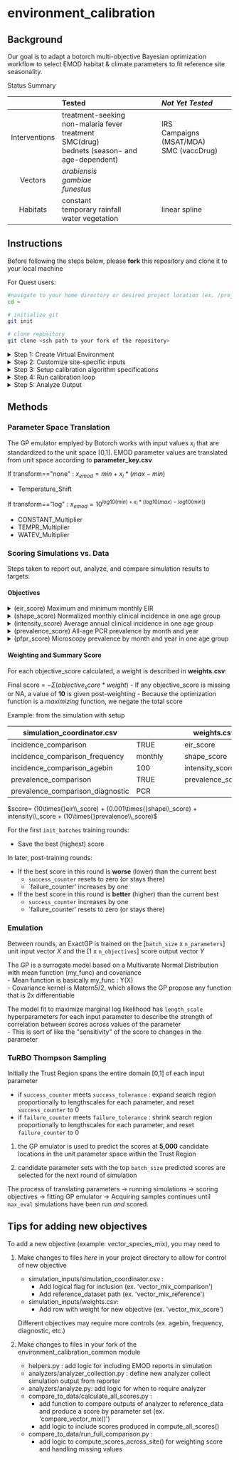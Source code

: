 # environment_calibration

## Background

Our goal is to adapt a botorch multi-objective Bayesian optimization workflow to select EMOD habitat & climate parameters to fit reference site seasonality.

Status Summary

|               | Tested                                                                    | *Not Yet Tested*                          |
|:-------------:|:--------------------------------------------------------------------------|:------------------------------------------|
| Interventions | treatment-seeking<br>non-malaria fever treatment<br>SMC(drug)<br>bednets (season- and age-dependent) | IRS<br>Campaigns (MSAT/MDA)<br>SMC (vaccDrug) |
|    Vectors    | *arabiensis*<br>*gambiae*<br>*funestus*                                                      |                                        |
|   Habitats    | constant<br>temporary rainfall<br>water vegetation                                           | linear spline                          |

## Instructions

Before following the steps below, please **fork** this repository and clone it to your local machine

For Quest users: 

``` bash
#navigate to your home directory or desired project location (ex. /projects/b1139)
cd ~

# initialize git
git init

# clone repository
git clone <ssh path to your fork of the repository>

```

<details>

<summary>Step 1: Create Virtual Environment

</summary>

<br> To start, create a virtual environment containing botorch, idmtools, emodpy, and other required packages.

For Quest users, you can build an environment based off of the existing \<emodpy-torch\> environment.

``` bash
# clone conda-compatible parts of existing virtual environment conda create --prefix <path/to/env> --name <YOUR_ENVIRONMENT> --clone /projects/b1139/environments/emodpy-torch
```

-   The suggested path/to/env for Quest users is /projects/b1139/environments

    -   Otherwise, the environment will be created in your current working directory, in a new folder called .conda/envs/

-   **Make sure YOUR_ENVIRONMENT is a unique name that doesn't already exist in the folder**

The previous step clones all conda-compatible parts of the virtual environment. It can take a while, but you can expect some terminal output along the way...

``` bash
Source:      /projects/b1139/environments/emodpy-torch 
Destination: /projects/b1139/environments/.conda/envs/<YOUR_ENVIRONMENT> 
Packages: 50 Files: 26196 
Downloading and Extracting Packages 
Preparing transaction: done 
Verifying transaction: done 
Executing transaction: done 
# By downloading and using the cuDNN conda packages, you accept the terms and conditions 
# of the NVIDIA cuDNN EULA - https://docs.nvidia.com/deeplearning/cudnn/sla/index.html # 
# To activate this environment, use 
#     $ conda activate test_torch 
# To deactivate an active environment, use 
#     $ conda deactivate
```

Because some of the packages in the `emodpy-torch` environment were installed using `pip`, they might not make it through the conda clone step. To add them:

``` bash
# Activate your new virtual environment 
source activate <path/to/env>/<YOUR_ENVIRONMENT> # ex. /projects/b1139/environments/my_environment  
# pip install from requirements.txt 
pip install -r /projects/b1139/environments/emodpy-torch/requirements.txt
```

</details>


<details>

<summary>Step 2: Customize site-specific inputs

</summary>

<br>

1.  Describe reference site simulation options

    -   Example **simulation_coordinator.csv**
        
        |option|value|description|
        |----|---|---------|
        |site|Nanoro|site name|
        |lat|12.68|site latitude|
        |lon|-2.19|site longitude|
        |climate_start_year|2010|First year of climate data to request from ERA5|
        |climate_year_dur|10|# years of climate data to pull from ERA5|
        |pop|1000|simulated population|
        |birth_rate|38|Crude birth rate for site|
        |prev0|0.2|Initial prevalence to supply to demographics file|
        |nSims|1|# of random seeds to simulate|
        |simulation_start_year|1960|Day 0 of simulation is Jan 1 of this year|
        |simulation_years|60|# of years to simulate (Jan 1- Dec 31)|
        |demographics_filepath|demographics_files/Nanoro_demographics.json|<site>_demographics.json if using create_files.py|
        |NMF_filepath|nonmalarial_fevers/nmf_rates_generic.csv|blank if not applicable|
        |CM_filepath|cm/Nanoro_case_management.csv|blank if not applicable|
        |SMC_filepath||"file describing SMC campaigns| if any"|
        |ITN_filepath|itn/Nanoro_ITN.csv|"file describing ITN distribution campaigns| if any"|
        |ITN_age_filepath|itn/ITN_age.csv|"file describing age-based patterns in ITN usage| if any"|
        |ITN_season_filepath|itn/ITN_season.csv|"file describing seasonal patterns in ITN usage| ifa ny"|
        |vector_filepath|vectors/vectors.csv|file describing mix of vector species and their ecology|
        |prevalence_comparison|TRUE|include a measure of prevalence in scoring?|
        |prevalence_comparison_reference|pcr_prevalence_AllAge.csv|reference dataset for prevalence|
        |prevalence_comparison_frequency|monthly|"""monthly"" or ""annual"" (not tested)"|
        |prevalence_comparison_diagnostic|PCR|"""PCR"" or ""Microscopy"" or ""RDT"""|
        |incidence_comparison|TRUE|include a measure of clinical incidence in scoring?|
        |incidence_comparison_reference|routine_incidence_by_district.csv|reference dataset for incidence|
        |incidence_comparison_frequency|monthly|"""monthly"" or ""annual"""|
        |incidence_comparison_agebin|100|agebin (within incidence_comparison_reference) to use for comparison|

    -   Related .csv files for *vectors* and *interventions*  
        - Example: vectors/vectors.csv  
        
          |species|fraction|anthropophily|indoor_feeding|constant|temp_rain|water_veg|
          |:-----:|:------:|:-----------:|:------------:|:------:|:-------:|:-------:|
          |gambiae|0.9|0.74|0.9|1|1|0|
          |funestus|0.05|0.5|0.86|1|0|1|
          |arabiensis|0.05|0.88|0.5|1|1|0|
        - Example: interventions/cm/case_management.csv
        
          |year|month|day|duration|trigger|age_min|age_max|coverage|rate|drug|
          |:--:|:---:|:-:|:------:|:-----:|:-----:|:-----:|:------:|:--:|:--:|
          |2005|1|1|1825|NewClinicalCase|0|5|0.153903191|0.3|AL|
          |2005|1|1|1825|NewClinicalCase|5|15|0.092341914|0.3|AL|
          |2005|1|1|1825|NewClinicalCase|15|115|0.061561276|0.3|AL|
          |2005|1|1|1825|NewSevereCase|0|115|0.6|0.5|AL|
          |2010|1|1|365|NewClinicalCase|0|5|0.153903191|0.3|AL|
          |2010|1|1|365|NewClinicalCase|5|15|0.092341914|0.3|AL|
          |2010|1|1|365|NewClinicalCase|15|115|0.061561276|0.3|AL|
          |2010|1|1|365|NewSevereCase|0|115|0.6|0.5|AL|
        

2.  run **create_files.py** to generate climate and demographics files.

    -   Files created inside simulation_inputs/:
        -   demographics_files/*site*\_demographics.json
        -   site_climate/*site*/...
    -   If you already have files:
        -   supply the path to the desired demographics file inside simulation_coordinator.csv 'demographics_filepath' row
        -   copy climate files into folder site_climate/*site*/

</details>


<details>

<summary> Step 3: Setup calibration algorithm specifications

</summary>

<br>

1.  Define input parameter sampling space

    -   Example **parameter_key.csv**

        |               parameter               | min | max | transformation |
        |:-------------------------------------:|:---:|:---:|:--------------:|
        |           Temperature Shift           | -5  |  5  |      none      |
        |      Constant Habitat Multiplier      | -4  |  4  |      log       |
        | Temporary Rainfall Habitat Multiplier | -4  |  4  |      log       |
        |  Water Vegetation Habitat Multiplier  | -4  |  4  |      log       |

2.  Refine scoring system

    -   Example **weights.csv**

        |    objective     | weight |                                     |
        |:----------------:|:------:|-------------------------------------|
        |   shape_score    | 0.001  | *Normalized monthly incidence*      |
        | intensity_score  |  0.1   | *Average annual clinical incidence* |
        | prevalence_score |  0.1   | *Monthly all-age prevalence*        |
        |    eir_score     |  10.0  | *EIR threshold*                     |

3.  Set up calibration scheme

    -   Example **calibration_coordinator.csv**

        | init_size | init_batches | batch_size | max_eval | failure_limit |
        |:---------:|:------------:|:----------:|:--------:|:-------------:|
        |   1000    |      1       |    200     |   5000   |       2       |
        
</details>

<details>

<summary> Step 4: Run calibration loop

</summary>

<br>

1.  edit **run_calib.py** with updated experiment name

2.  run **`sbatch sbatch_run_calib.sh`**

</details>

<details>

<summary> Step 5: Analyze Output

</summary>

<br>

The output files automatically created by the calibration loop are found in simulations/output/`exp_label`:  

Output from each round of calibration 0-`n_batches`:

  -  LF_0/  
      - translated_params.csv 
      
      *Files pertaining to the best-scoring parameter set*  
      - emod.best.csv  
      - emod.ymax.txt  
      - EIR_range.csv  
      - ACI.csv  
      - incidence_`site`.png  
      - prevalence_`site`.png  
      
      *A copy of the simulation_output folder containing analyzed outputs*
      - SO/`site`/  
          - InsetChart.csv  
          - ...  
          - finished.txt
  -  ...  
  -  LF_`n_batches`/
      - translated_params.csv  
      - SO/`site`/  
          - InsetChart.csv
          - ...
          - finished.txt
          
For any round in which there was an improvement in overall score will contain all of the same files shown above for LF_0. If no improvment, only those shown for LF_<n_batches> above will appear.

Additionally, plots of score and parameter convergence over time can be produced by running **post_calibration_plots.Rmd**, with the appropriate <exp_label>. 

This produces new files inside simulations/output/<exp_label>:  
    
  - performance/  
      - scores/
          - scores_total.png  
          - scores_by_objective.png  
      - parameters/  
          - unit_parameters.png  
          - emod_parameters.png  


</details>

## Methods 

### Parameter Space Translation

The GP emulator emplyed by Botorch works with input values $x_{i}$ that are standardized to the unit space \[0,1\]. EMOD parameter values are translated from unit space according to **parameter_key.csv**

If transform=="none" : $x_{emod} = min + x_{i}*(max-min)$

- Temperature_Shift

If transform=="log" : $x_{emod} = 10^{log10(min)+x_{i}*(log10(max)-log10(min))}$

- CONSTANT_Multiplier
- TEMPR_Multiplier
- WATEV_Multiplier
  
### Scoring Simulations vs. Data

Steps taken to report out, analyze, and compare simulation results to targets:

#### Objectives

<details>

<summary>(eir_score) Maximum and minimum monthly EIR

</summary>

- Report: InsetChart
- Analyzer: InsetChartAnalyzer
- Output: InsetChart.csv
- Scoring: `check_EIR_threshold(site)`
    -  Filter to last 10 years of simulation
    -  Sum daily EIR to monthly EIR in each month-year-run
    -  Average EIR in each month-year across runs
    -  Calculate minimum and maximum EIR across all month-years
    -  If any monthly EIR **>= 100** or any monthly EIR **== 0** : score = 1
        - Else, score = 0  
</details>

<details>

<summary>(shape_score) Normalized monthly clinical incidence in one age group

</summary>

- Report: MalariaSummaryReport
- Analyzer: MonthlyIncidenceAnalyzer
- Output: ClinicalIncidence_monthly.csv
- Scoring: `compare_incidence_shape(site,agebin)`
    - Filter to target agebin
    - Find max incidence each year
    - Normalize monthly incidence within each year (month / max)
    - Average normalized incidence per month across years
    - Score = $log(\frac{pop_{ref}!(pop_{sim}+1)!}{(pop_{ref}+pop_{sim}+1)!} * \frac{(cases_{ref}+(cases_{sim})!}{(cases_{ref}!cases_{sim}!} * \frac{(pop_{ref}-(cases_{ref})!(pop_{sim}-cases_{sim})!}{((pop_{ref}-(cases_{ref})+(pop_{sim}-cases_{sim}))!})$
        - ${\color{red}\text{Currently hard-coded with presumed reference and simulation population of 1000}}$

</details>

<details>

<summary>(intensity_score) Average annual clinical incidence in one age group

</summary>

- Report: MalariaSummaryReport
- Analyzer: MonthlyIncidenceAnalyzer
- Output: ClinicalIncidence_monthly.csv
- Scoring: `compare_annual_incidence(site,agebin)`
    - Filter to target agebin
    - Average annual incidence across months in each year
    - Average annual incidence across years
    - Score = $e^{((|incidence_{sim}-incidence_{ref}|) / incidence_{ref})}$ 
</details>

<details>

<summary>(prevalence_score) All-age PCR prevalence by month and year

</summary>

- Report: InsetChart
- Analyzer: InsetChart Analyzer
- Output: InsetChart.csv
- Scoring: `compare_all_age_PCR_prevalence(site)`
    -  Average PCR Parasite Prevalence in each month-year across runs
    -  Score each month-year as $\sqrt{|prev_{sim}-prev_{ref}|^2}$
    -  Average score across month-years

</details>

<details>

<summary>(pfpr_score) Microscopy prevalence by month and year in one age group

</summary>

${\color{red}\text{Not yet tested}}$


- Report: MalariaSummaryReport  
- Analyzer: MonthlyPfPRAnalyzer
- Output: PfPR_monthly.csv
- Scoring: `compare_PfPR_prevalence(site,agebin)`
    -  Filter to target agebin
    -  Average PfPR in each month-year across runs
    -  Score each month-year as $\sqrt{|pfpr_{sim}-pfpr_{ref}|^2}$
    -  Average score across month-years

</details>

#### Weighting and Summary Score

For each objective_score calculated, a weight is described in **weights.csv**:

Final score = $-\Sigma (objective_score*weight)$
    - If any objective_score is missing or NA, a value of **10** is given post-weighting
    - Because the optimization function is a *maximizing* function, we negate the total score

Example: from the simulation with setup

| simulation_coordinator.csv| | | |weights.csv | |
|---------------------------|-|-|-|------------|-|
|incidence_comparison|TRUE|||eir_score|10|
|incidence_comparison_frequency|monthly|||shape_score|0.001|
|incidence_comparison_agebin|100|||intensity_score|1|
|prevalence_comparison|TRUE|||prevalence_score|10|
|prevalence_comparison_diagnostic|PCR|||||

$score= (10\times{}eir\\_score) + (0.001\times{}shape\\_score) + intensity\\_score + (10\times{}prevalence\\_score)$

For the first `init_batches` training rounds:
- Save the best (highest) score

In later, post-training rounds:  
- If the best score in this round is **worse** (lower) than the current best
    - `success_counter` resets to zero (or stays there)
    - `failure_counter' increases by one
- If the best score in this round is **better** (higher) than the current best
    - `success_counter` increases by one
    - `failure_counter' resets to zero (or stays there)

### Emulation

Between rounds, an ExactGP is trained on the \[`batch_size` x `n_parameters`\] unit input vector $X$ and the [1 x `n_objectives`] score output vector $Y$

The GP is a surrogate model based on a Multivarate Normal Distribution with mean function (my_func) and covariance  
    - Mean function is basically my_func : Y(X)  
    - Covariance kernel is Matern5/2, which allows the GP propose any function that is 2x differentiable

The model fit to maximize marginal log likelihood has `length_scale` hyperparameters for each input parameter to describe the strength of correlation between scores across values of the parameter  
    - This is sort of like the "sensitivity" of the score to changes in the parameter

### TuRBO Thompson Sampling

Initially the Trust Region spans the entire domain \[0,1\] of each input parameter  
- if `success_counter` meets `success_tolerance` : expand search region proportionally to lengthscales for each parameter, and reset `success_counter` to 0
- if `failure_counter` meets `failure_tolerance` : shrink search region proportionally to lengthscales for each parameter, and reset `failure_counter` to 0 

1. the GP emulator is used to predict the scores at **5,000** candidate locations in the unit parameter space within the Trust Region

2. candidate parameter sets with the top `batch_size` predicted scores are selected for the next round of simulation 

The process of translating parameters -> running simulations -> scoring objectives -> fitting GP emulator -> Acquiring samples
continues until `max_eval` simulations have been run *and* scored.

## Tips for adding new objectives

To add a new objective (example: vector_species_mix), you may need to

1. Make changes to files *here* in your project directory to allow for control of new objective
    - simulation_inputs/simulation_coordinator.csv :
        - Add logical flag for inclusion (ex. 'vector_mix_comparison')
        - Add reference_dataset path (ex. 'vector_mix_reference')
    - simulation_inputs/weights.csv:
        - Add row with weight for new objective (ex. 'vector_mix_score')
    
    Different objectives may require more controls (ex. agebin, frequency, diagnostic, etc.)
        
2. Make changes to files in your fork of the environment_calibration_common module
    - helpers.py : add logic for including EMOD reports in simulation
    - analyzers/analyzer_collection.py : define new analyzer collect simulation output from reporter  
    - analyzers/analyze.py: add logic for when to require analyzer
    - compare_to_data/calculate_all_scores.py :
        - add function to compare outputs of analyzer to reference_data and produce a score by parameter set (ex. 'compare_vector_mix()')
        - add logic to include scores produced in compute_all_scores()
    - compare_to_data/run_full_comparison.py : 
        - add logic to compute_scores_across_site() for weighting score and handling missing values